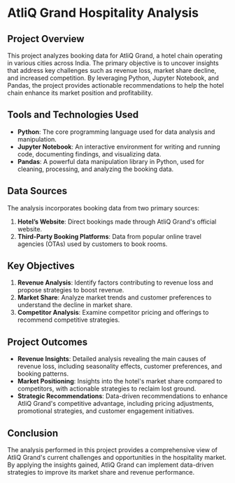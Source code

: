 # AtliQ Grand Hospitality Analysis

## Project Overview

This project analyzes booking data for AtliQ Grand, a hotel chain operating in various cities across India. The primary objective is to uncover insights that address key challenges such as revenue loss, market share decline, and increased competition. By leveraging Python, Jupyter Notebook, and Pandas, the project provides actionable recommendations to help the hotel chain enhance its market position and profitability.

## Tools and Technologies Used

- **Python**: The core programming language used for data analysis and manipulation.
- **Jupyter Notebook**: An interactive environment for writing and running code, documenting findings, and visualizing data.
- **Pandas**: A powerful data manipulation library in Python, used for cleaning, processing, and analyzing the booking data.

## Data Sources

The analysis incorporates booking data from two primary sources:

1. **Hotel’s Website**: Direct bookings made through AtliQ Grand's official website.
2. **Third-Party Booking Platforms**: Data from popular online travel agencies (OTAs) used by customers to book rooms.

## Key Objectives

1. **Revenue Analysis**: Identify factors contributing to revenue loss and propose strategies to boost revenue.
2. **Market Share**: Analyze market trends and customer preferences to understand the decline in market share.
3. **Competitor Analysis**: Examine competitor pricing and offerings to recommend competitive strategies.

## Project Outcomes

- **Revenue Insights**: Detailed analysis revealing the main causes of revenue loss, including seasonality effects, customer preferences, and booking patterns.
- **Market Positioning**: Insights into the hotel's market share compared to competitors, with actionable strategies to reclaim lost ground.
- **Strategic Recommendations**: Data-driven recommendations to enhance AtliQ Grand's competitive advantage, including pricing adjustments, promotional strategies, and customer engagement initiatives.

## Conclusion
The analysis performed in this project provides a comprehensive view of AtliQ Grand's current challenges and opportunities in the hospitality market. By applying the insights gained, AtliQ Grand can implement data-driven strategies to improve its market share and revenue performance.
